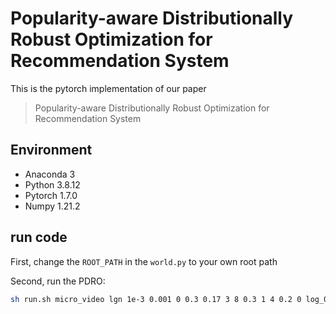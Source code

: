 # Popularity-aware Distributionally Robust Optimization for Recommendation System
This is the pytorch implementation of our paper
> Popularity-aware Distributionally Robust Optimization for Recommendation System

## Environment
- Anaconda 3
- Python 3.8.12
- Pytorch 1.7.0
- Numpy 1.21.2


## run code
First, change the `ROOT_PATH` in the `world.py` to your own root path

Second, run the PDRO:
```bash
sh run.sh micro_video lgn 1e-3 0.001 0 0.3 0.17 3 8 0.3 1 4 0.2 0 log_0 0
```
